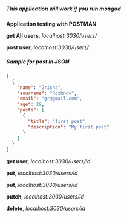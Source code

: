 ##### This application will work if you run mongod
**Application testing with POSTMAN**

**get All users**, *localhost:3030/users/*

**post user**, *localhost:3030/users/*

##### Sample for post in JSON

```json
[
  {
    "name": "Grisha",
    "sourname": "Rozhnov",
    "email": "gr@gmail.com",
    "age": 29,
    "posts": [
      {
        "title": "first post",
        "description": "My first post"
      }
    ]
  }
]
```


**get user**, *localhost:3030/users/id*

**put**,  *localhost:3030/users/id*

**put**,  *localhost:3030/users/id*

**putch**, *localhost:3030/users/id*

**delete**, *localhost:3030/users/id*
